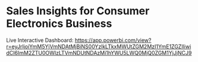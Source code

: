 # Sales Insights for Consumer Electronics Business

Live Interactive Dashboard: https://app.powerbi.com/view?r=eyJrIjoiYmM5YjVmNDAtMjBiNS00YzlkLTkxMWUtZGM2MzI1YmE1ZGZlIiwidCI6ImM2ZTU0OWIzLTVmNDUtNDAzMi1hYWU5LWQ0MjQ0ZGM1YjJjNCJ9
